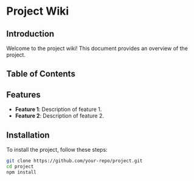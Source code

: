 # Project Wiki

## Introduction

Welcome to the project wiki! This document provides an overview of the project.

## Table of Contents

<!-- TOC -->

## Features

- **Feature 1**: Description of feature 1.
- **Feature 2**: Description of feature 2.

## Installation

To install the project, follow these steps:

```bash
git clone https://github.com/your-repo/project.git
cd project
npm install
```
